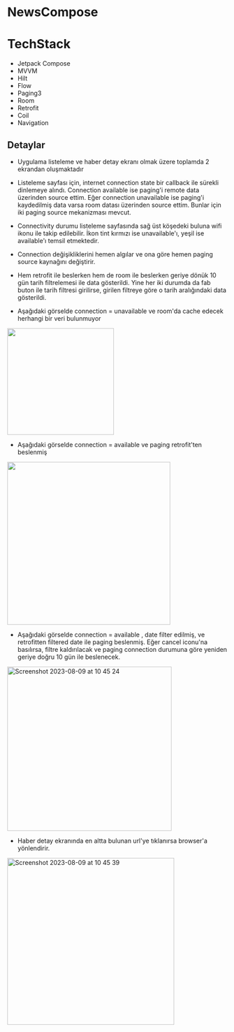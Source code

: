 # NewsCompose
# TechStack
- Jetpack Compose
- MVVM
- Hilt
- Flow
- Paging3
- Room
- Retrofit
- Coil
- Navigation

## Detaylar
- Uygulama listeleme ve haber detay ekranı olmak üzere toplamda 2 ekrandan oluşmaktadır
- Listeleme sayfası için, internet connection state bir callback ile sürekli dinlemeye alındı.
  Connection available ise paging'i remote data üzerinden source ettim. Eğer connection unavailable ise
  paging'i kaydedilmiş data varsa room datası üzerinden source ettim. Bunlar için iki paging source mekanizması mevcut.
 - Connectivity durumu listeleme
  sayfasında sağ üst köşedeki buluna
   wifi ikonu ile takip edilebilir. İkon tint kırmızı ise unavailable'ı,
  yeşil ise available'ı temsil etmektedir.
- Connection değişikliklerini hemen algılar ve ona göre hemen paging source kaynağını değiştirir.
- Hem retrofit ile beslerken hem de room ile beslerken geriye dönük 10 gün tarih filtrelemesi ile data gösterildi.
  Yine her iki durumda da fab buton ile tarih filtresi girilirse, girilen filtreye göre o tarih aralığındaki data gösterildi.

- Aşağıdaki görselde connection = unavailable ve room'da cache edecek herhangi bir veri bulunmuyor
<img width="244" alt="" src="https://github.com/kdrblt/NewsCompose/assets/132228860/8e657476-cd56-4fe6-943a-a57099e8b321">

- Aşağıdaki görselde connection = available ve paging retrofit'ten beslenmiş
<img width="373" alt="" src="https://github.com/kdrblt/NewsCompose/assets/132228860/9b27a9f7-f2c3-43cf-91ce-b2ec3efdbec8">

- Aşağıdaki görselde connection = available , date filter edilmiş, ve retrofitten filtered date ile paging beslenmiş.
  Eğer cancel iconu'na basılırsa, filtre kaldırılacak ve paging connection durumuna göre yeniden geriye doğru 10 gün ile beslenecek.
<img width="376" alt="Screenshot 2023-08-09 at 10 45 24" src="https://github.com/kdrblt/NewsCompose/assets/132228860/6a8c9e83-d085-46ac-b9ab-19f254558b73">

- Haber detay ekranında en altta bulunan url'ye tıklanırsa browser'a yönlendirir. 
<img width="382" alt="Screenshot 2023-08-09 at 10 45 39" src="https://github.com/kdrblt/NewsCompose/assets/132228860/d845457d-adc9-4931-a354-6597bee226c8">





